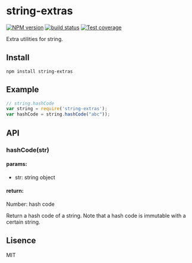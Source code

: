 # string-extras
[![NPM version][npm-image]][npm-url]
[![build status][travis-image]][travis-url]
[![Test coverage][coveralls-image]][coveralls-url]

Extra utilities for string.

## Install
`npm install string-extras`

## Example
```javascript
// string.hashCode
var string = require('string-extras');
var hashCode = string.hashCode("abc"));
```

## API

### hashCode(str)
#### params:
- str: string object

#### return:
Number: hash code

Return a hash code of a string. Note that a hash code is immutable with
a certain string.

## Lisence
MIT

[npm-image]: https://img.shields.io/npm/v/string-extras.svg?style=flat-square
[npm-url]: https://npmjs.org/package/string-extras
[travis-image]: https://img.shields.io/travis/luckydrq/string-extras/master.svg?style=flat-square
[travis-url]: https://travis-ci.org/luckydrq/string-extras
[coveralls-image]: https://img.shields.io/coveralls/luckydrq/string-extras/master.svg?style=flat-square
[coveralls-url]: https://coveralls.io/r/luckydrq/string-extras?branch=master
